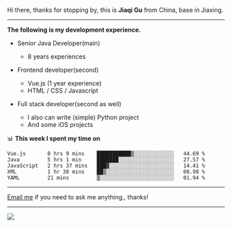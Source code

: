 Hi there, thanks for stopping by, this is **Jiaqi Gu** from China, base in Jiaxing.

---

**The following is my development experience.**

- Senior Java Developer(main)
  - 8 years experiences

- Frontend developer(second)
  - Vue.js (1 year experience)
  - HTML / CSS / Javascript
  
- Full stack developer(second as well)
  - I also can write (simple) Python project
  - And some iOS projects

📊 **This week I spent my time on**
<!--START_SECTION:waka-->
```text
Vue.js       8 hrs 9 mins    ███████████▒░░░░░░░░░░░░░   44.69 % 
Java         5 hrs 1 min     ███████░░░░░░░░░░░░░░░░░░   27.57 % 
JavaScript   2 hrs 37 mins   ███▓░░░░░░░░░░░░░░░░░░░░░   14.41 % 
XML          1 hr 38 mins    ██▒░░░░░░░░░░░░░░░░░░░░░░   08.98 % 
YAML         21 mins         ▒░░░░░░░░░░░░░░░░░░░░░░░░   01.94 % 
```
<!--END_SECTION:waka-->

---

[Email me](mailto:droidqw@gmail.com?subject=Hiring_from_GitHub) if you need to ask me anything., thanks!

---

![]( https://visitor-badge.glitch.me/badge?page_id=githubgujiaqi)
